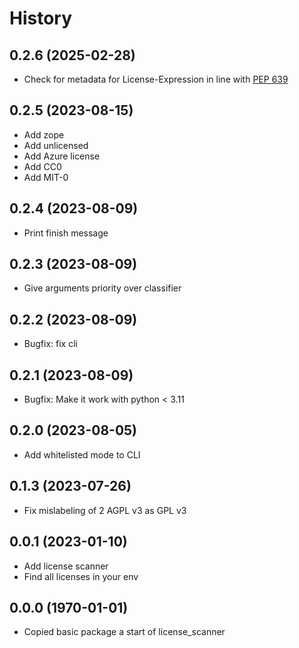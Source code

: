 # History

## 0.2.6 (2025-02-28)
- Check for metadata for License-Expression in line with [PEP 639](https://peps.python.org/pep-0639/)

## 0.2.5 (2023-08-15)
- Add zope
- Add unlicensed
- Add Azure license
- Add CC0
- Add MIT-0

## 0.2.4 (2023-08-09)
- Print finish message

## 0.2.3 (2023-08-09)
- Give arguments priority over classifier
  
## 0.2.2 (2023-08-09)
- Bugfix: fix cli
  
## 0.2.1 (2023-08-09)
- Bugfix: Make it work with python < 3.11

## 0.2.0 (2023-08-05)
- Add whitelisted mode to CLI

## 0.1.3 (2023-07-26)
- Fix mislabeling of 2 AGPL v3 as GPL v3

## 0.0.1 (2023-01-10)

- Add license scanner
- Find all licenses in your env

## 0.0.0 (1970-01-01)

- Copied basic package a start of license_scanner
